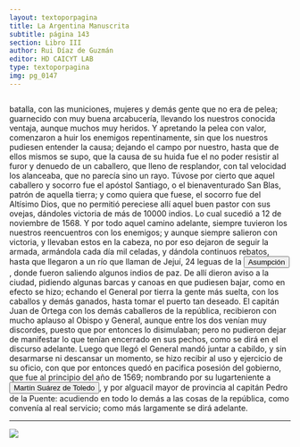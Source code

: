 ```yaml
---
layout: textoporpagina
title: La Argentina Manuscrita
subtitle: página 143
section: Libro III
author: Rui Díaz de Guzmán
editor: HD CAICYT LAB
type: textoporpagina
img: pg_0147
---
```


<div class="row">
    <div class="column">
<p>batalla, con las municiones, mujeres y demás gente que no era de pelea; guarnecido con muy buena arcabucería, llevando los nuestros conocida ventaja, aunque muchos muy heridos. Y apretando la pelea con valor, comenzaron a huir los enemigos repentinamente, sin que los nuestros pudiesen entender la causa; dejando el campo por nuestro, hasta que de ellos mismos se supo, que la causa de su huida fue el no poder resistir al furor y denuedo de un caballero, que lleno de resplandor, con tal velocidad los alanceaba, que no parecía sino un rayo. Túvose por cierto que aquel caballero y socorro fue el apóstol Santiago, o el bienaventurado San Blas, patrón de aquella tierra; y como quiera que fuese, el socorro fue del Altísimo Dios, que no permitió pereciese allí aquel buen pastor con sus ovejas, dándoles victoria de más de 10000 indios. Lo cual sucedió a 12 de noviembre de 1568. Y por todo aquel camino adelante, siempre tuvieron los nuestros reencuentros con los enemigos; y aunque siempre salieron con victoria, y llevaban estos en la cabeza, no por eso dejaron de seguir la armada, armándola cada día mil celadas, y dándola continuos rebatos, hasta que llegaron a un río que llaman de Jejuí, 24 leguas de la <a href="https://recogito.pelagios.org/document/wzqxhk0h3vpikm/part/1/edit#64fce548-bb13-47d1-91f6-447186b24f96" target="_blank"><button class="balloon" data-balloon-pos="up" data-balloon-length="large" data-balloon="Asunción del Paraguay.">Asumpción</button></a>, donde fueron saliendo algunos indios de paz. De allí dieron aviso a la ciudad, pidiendo algunas barcas y canoas en que pudiesen bajar, como en efecto se hizo; echando el General por tierra la gente más suelta, con los caballos y demás ganados, hasta tomar el puerto tan deseado. El capitán Juan de Ortega con los demás caballeros de la república, recibieron con mucho aplauso al Obispo y General, aunque entre los dos venían muy discordes, puesto que por entonces lo disimulaban; pero no pudieron dejar de manifestar lo que tenían encerrado en sus pechos, como se dirá en el discurso adelante. Luego que llegó el General mandó juntar a cabildo, y sin desarmarse ni descansar un momento, se hizo recibir al uso y ejercicio de su oficio, con que por entonces quedó en pacifica posesión del gobierno, que fue al principio del año de 1569; nombrando por su lugarteniente a <button class="balloon" data-balloon-pos="up" data-balloon-length="large" data-balloon="Martín Suárez de Toledo nacido como Martín II Suárez de Toledo y Saavedra fue un hidalgo, militar y explorador español que se desempeñó como teniente de gobernador de Asunción desde 1569 y luego como administrador interino de la gobernación del Río de la Plata y del Paraguay, entre 1572 y 1574, al ser depuesto Felipe de Cáceres quien a su vez estaba suplantando al adelantado Juan Ortiz de Zárate, siendo este hecho perpetrado por el obispo Pedro Fernández de la Torre. En el año 1573 comisionó al entonces alguacil mayor del Río de la Plata, Juan de Garay, para que fundara una nueva ciudad que sirviera de conexión marítima, la cual se llamaría &quot;Santa Fe de la Vera Cruz&quot;.">Martín Suárez de Toledo</button>, y por alguacil mayor de provincia al capitán Pedro de la Puente: acudiendo en todo lo demás a las cosas de la república, como convenía al real servicio; como más largamente se dirá adelante.</p><hr></div>

<div class="column">
<a href="{{site.baseurl}}/assets/img/argentina_manuscrita/{{page.img}}.jpg"><img src="{{site.baseurl}}/assets/img/argentina_manuscrita/{{page.img}}.jpg"></a>
    </div>
</div>